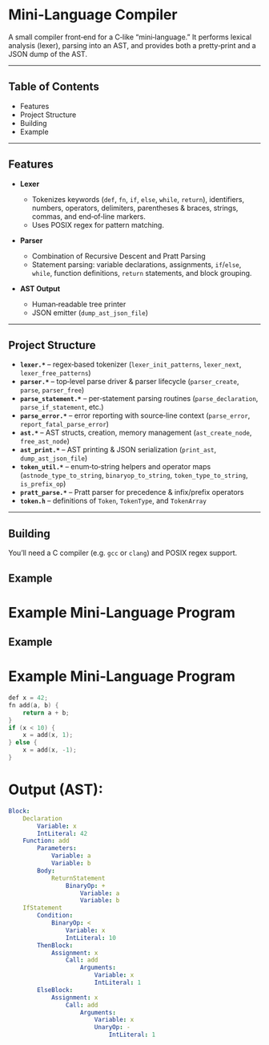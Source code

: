 # Mini‑Language Compiler

A small compiler front‑end for a C‑like “mini‑language.” It performs lexical analysis (lexer), parsing into an AST, and provides both a pretty‑print and a JSON dump of the AST.

---

## Table of Contents

- Features  
- Project Structure  
- Building  
- Example  

---

## Features

- **Lexer**  
  - Tokenizes keywords (`def`, `fn`, `if`, `else`, `while`, `return`), identifiers, numbers, operators, delimiters, parentheses & braces, strings, commas, and end‑of‑line markers.  
  - Uses POSIX regex for pattern matching.  

- **Parser**  
  - Combination of Recursive Descent and Pratt Parsing
  - Statement parsing: variable declarations, assignments, `if`/`else`, `while`, function definitions, `return` statements, and block grouping.  

- **AST Output**  
  - Human‑readable tree printer  
  - JSON emitter (`dump_ast_json_file`)  

---

## Project Structure

- **`lexer.*`** – regex‑based tokenizer (`lexer_init_patterns`, `lexer_next`, `lexer_free_patterns`)  
- **`parser.*`** – top‑level parse driver & parser lifecycle (`parser_create`, `parse`, `parser_free`)  
- **`parse_statement.*`** – per‑statement parsing routines (`parse_declaration`, `parse_if_statement`, etc.)  
- **`parse_error.*`** – error reporting with source‑line context (`parse_error`, `report_fatal_parse_error`)  
- **`ast.*`** – AST structs, creation, memory management (`ast_create_node`, `free_ast_node`)  
- **`ast_print.*`** – AST printing & JSON serialization (`print_ast`, `dump_ast_json_file`)  
- **`token_util.*`** – enum‑to‑string helpers and operator maps (`astnode_type_to_string`, `binaryop_to_string`, `token_type_to_string`, `is_prefix_op`)  
- **`pratt_parse.*`** – Pratt parser for precedence & infix/prefix operators  
- **`token.h`** – definitions of `Token`, `TokenType`, and `TokenArray`  

---

## Building

You’ll need a C compiler (e.g. `gcc` or `clang`) and POSIX regex support.


## Example
# Example Mini‑Language Program

## Example
# Example Mini‑Language Program

```c
def x = 42;
fn add(a, b) {
    return a + b;
}
if (x < 10) {
    x = add(x, 1);
} else {
    x = add(x, -1);
}
```

# Output (AST):

```yaml
Block:
    Declaration
        Variable: x
        IntLiteral: 42
    Function: add
        Parameters:
            Variable: a
            Variable: b
        Body:
            ReturnStatement
                BinaryOp: +
                    Variable: a
                    Variable: b
    IfStatement
        Condition:
            BinaryOp: <
                Variable: x
                IntLiteral: 10
        ThenBlock:
            Assignment: x
                Call: add
                    Arguments:
                        Variable: x
                        IntLiteral: 1
        ElseBlock:
            Assignment: x
                Call: add
                    Arguments:
                        Variable: x
                        UnaryOp: -
                            IntLiteral: 1
```
